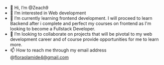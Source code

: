 - 👋 Hi, I’m @Zeach9
- 👀 I’m interested in Web development
- 🌱 I’m currently learning frontend development. I will proceed to learn Backend after i complete and perfect my courses on frontend as I'm looking to become a Fullstack Developer.
- 💞️ I’m looking to collaborate on projects that will be pivotal to my web development career and of course provide opportunities for me to learn more.
- 📫 How to reach me through my email address @floraolamide4@gmail.com

<!---
Zeach9/Zeach9 is a ✨ special ✨ repository because its `README.md` (this file) appears on your GitHub profile.
You can click the Preview link to take a look at your changes.
--->
